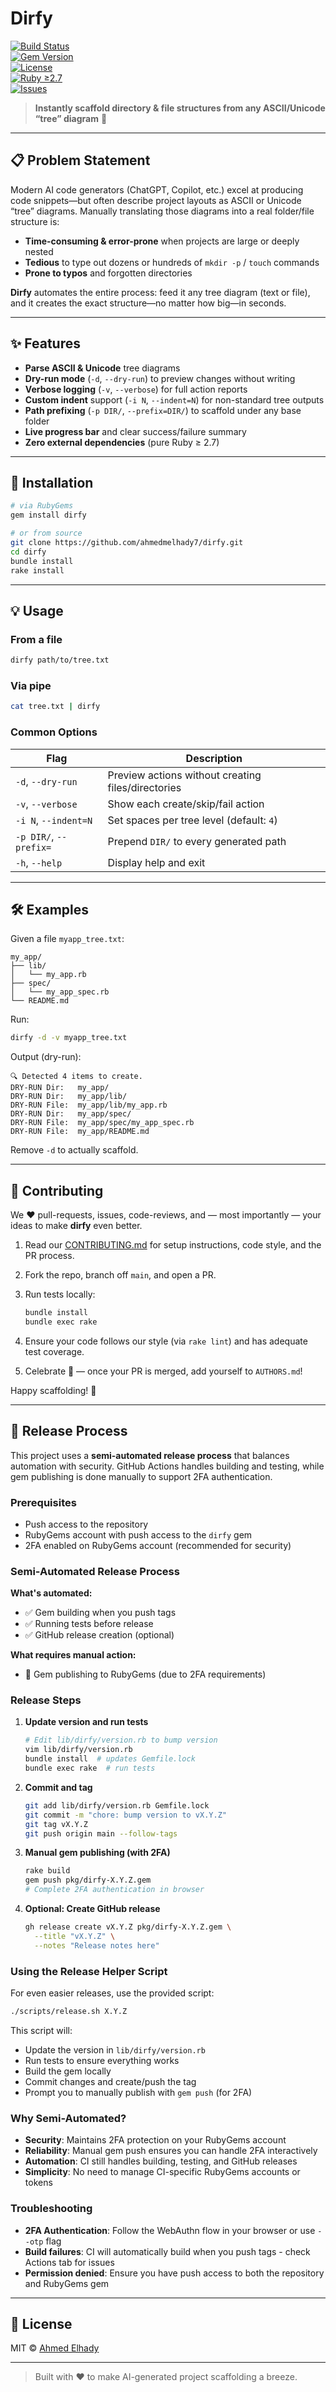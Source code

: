 # Dirfy

[![Build Status](https://github.com/ahmedmelhady7/dirfy/actions/workflows/ruby.yml/badge.svg)](https://github.com/ahmedmelhady7/dirfy/actions)  
[![Gem Version](https://img.shields.io/gem/v/dirfy.svg)](https://rubygems.org/gems/dirfy)  
[![License](https://img.shields.io/github/license/ahmedmelhady7/dirfy.svg)](LICENSE)  
[![Ruby ≥2.7](https://img.shields.io/badge/ruby-%3E%3D2.7-blue.svg)](https://www.ruby-lang.org/)  
[![Issues](https://img.shields.io/github/issues/ahmedmelhady7/dirfy.svg)](https://github.com/ahmedmelhady7/dirfy/issues)  

> **Instantly scaffold directory & file structures from any ASCII/Unicode “tree” diagram** 🚀

---

## 📋 Problem Statement

Modern AI code generators (ChatGPT, Copilot, etc.) excel at producing code snippets—but often describe project layouts as ASCII or Unicode “tree” diagrams. Manually translating those diagrams into a real folder/file structure is:

- **Time-consuming & error-prone** when projects are large or deeply nested  
- **Tedious** to type out dozens or hundreds of `mkdir -p` / `touch` commands  
- **Prone to typos** and forgotten directories  

**Dirfy** automates the entire process: feed it any tree diagram (text or file), and it creates the exact structure—no matter how big—in seconds.

---

## ✨ Features

- **Parse ASCII & Unicode** tree diagrams  
- **Dry-run mode** (`-d`, `--dry-run`) to preview changes without writing  
- **Verbose logging** (`-v`, `--verbose`) for full action reports  
- **Custom indent** support (`-i N`, `--indent=N`) for non-standard tree outputs  
- **Path prefixing** (`-p DIR/`, `--prefix=DIR/`) to scaffold under any base folder  
- **Live progress bar** and clear success/failure summary  
- **Zero external dependencies** (pure Ruby ≥ 2.7)

---

## 🚀 Installation

```bash
# via RubyGems
gem install dirfy

# or from source
git clone https://github.com/ahmedmelhady7/dirfy.git
cd dirfy
bundle install
rake install
````

---

## 💡 Usage

### From a file

```bash
dirfy path/to/tree.txt
```

### Via pipe

```bash
cat tree.txt | dirfy
```

### Common Options

| Flag                   | Description                                        |
| ---------------------- | -------------------------------------------------- |
| `-d`, `--dry-run`      | Preview actions without creating files/directories |
| `-v`, `--verbose`      | Show each create/skip/fail action                  |
| `-i N`, `--indent=N`   | Set spaces per tree level (default: `4`)           |
| `-p DIR/`, `--prefix=` | Prepend `DIR/` to every generated path             |
| `-h`, `--help`         | Display help and exit                              |

---

## 🛠️ Examples

Given a file `myapp_tree.txt`:

```text
my_app/
├── lib/
│   └── my_app.rb
├── spec/
│   └── my_app_spec.rb
└── README.md
```

Run:

```bash
dirfy -d -v myapp_tree.txt
```

Output (dry-run):

```
🔍 Detected 4 items to create.
DRY-RUN Dir:   my_app/
DRY-RUN Dir:   my_app/lib/
DRY-RUN File:  my_app/lib/my_app.rb
DRY-RUN Dir:   my_app/spec/
DRY-RUN File:  my_app/spec/my_app_spec.rb
DRY-RUN File:  my_app/README.md
```

Remove `-d` to actually scaffold.

---

## 🤝 Contributing

We ❤️ pull-requests, issues, code-reviews, and — most importantly — your ideas to make **dirfy** even better.

1. Read our [CONTRIBUTING.md](./CONTRIBUTING.md) for setup instructions, code style, and the PR process.
2. Fork the repo, branch off `main`, and open a PR.
3. Run tests locally:

   ```bash
   bundle install
   bundle exec rake
   ```
4. Ensure your code follows our style (via `rake lint`) and has adequate test coverage.
5. Celebrate 🎉 — once your PR is merged, add yourself to `AUTHORS.md`!

Happy scaffolding! 🚀

---

## 🚀 Release Process

This project uses a **semi-automated release process** that balances automation with security. GitHub Actions handles building and testing, while gem publishing is done manually to support 2FA authentication.

### Prerequisites

- Push access to the repository
- RubyGems account with push access to the `dirfy` gem
- 2FA enabled on RubyGems account (recommended for security)

### Semi-Automated Release Process

**What's automated:**
- ✅ Gem building when you push tags
- ✅ Running tests before release
- ✅ GitHub release creation (optional)

**What requires manual action:**
- 🔐 Gem publishing to RubyGems (due to 2FA requirements)

### Release Steps

1. **Update version and run tests**
   ```bash
   # Edit lib/dirfy/version.rb to bump version
   vim lib/dirfy/version.rb
   bundle install  # updates Gemfile.lock
   bundle exec rake  # run tests
   ```

2. **Commit and tag**
   ```bash
   git add lib/dirfy/version.rb Gemfile.lock
   git commit -m "chore: bump version to vX.Y.Z"
   git tag vX.Y.Z
   git push origin main --follow-tags
   ```

3. **Manual gem publishing (with 2FA)**
   ```bash
   rake build
   gem push pkg/dirfy-X.Y.Z.gem
   # Complete 2FA authentication in browser
   ```

4. **Optional: Create GitHub release**
   ```bash
   gh release create vX.Y.Z pkg/dirfy-X.Y.Z.gem \
     --title "vX.Y.Z" \
     --notes "Release notes here"
   ```

### Using the Release Helper Script

For even easier releases, use the provided script:

```bash
./scripts/release.sh X.Y.Z
```

This script will:
- Update the version in `lib/dirfy/version.rb`
- Run tests to ensure everything works
- Build the gem locally
- Commit changes and create/push the tag
- Prompt you to manually publish with `gem push` (for 2FA)

### Why Semi-Automated?

- **Security**: Maintains 2FA protection on your RubyGems account
- **Reliability**: Manual gem push ensures you can handle 2FA interactively
- **Automation**: CI still handles building, testing, and GitHub releases
- **Simplicity**: No need to manage CI-specific RubyGems accounts or tokens

### Troubleshooting

- **2FA Authentication**: Follow the WebAuthn flow in your browser or use `--otp` flag
- **Build failures**: CI will automatically build when you push tags - check Actions tab for issues
- **Permission denied**: Ensure you have push access to both the repository and RubyGems gem

---

## 📝 License

MIT © [Ahmed Elhady](https://github.com/ahmedmelhady7)

---

> Built with ❤️ to make AI-generated project scaffolding a breeze.


